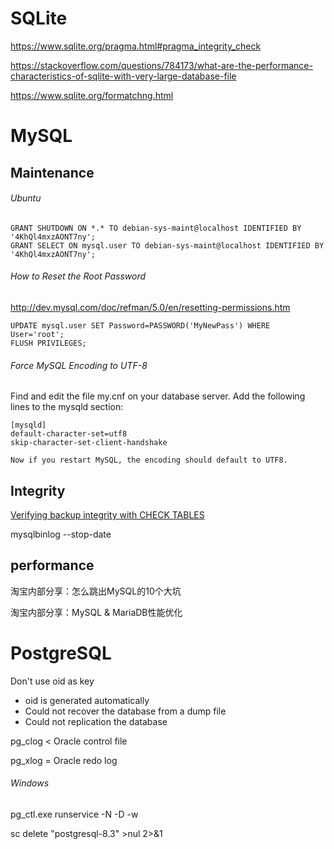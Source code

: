 # SQLite

https://www.sqlite.org/pragma.html#pragma_integrity_check

https://stackoverflow.com/questions/784173/what-are-the-performance-characteristics-of-sqlite-with-very-large-database-file

https://www.sqlite.org/formatchng.html




# MySQL

## Maintenance

###### Ubuntu

```
GRANT SHUTDOWN ON *.* TO debian-sys-maint@localhost IDENTIFIED BY '4KhQl4mxzAONT7ny';
GRANT SELECT ON mysql.user TO debian-sys-maint@localhost IDENTIFIED BY '4KhQl4mxzAONT7ny';
```

###### How to Reset the Root Password

http://dev.mysql.com/doc/refman/5.0/en/resetting-permissions.htm
```
UPDATE mysql.user SET Password=PASSWORD('MyNewPass') WHERE User='root';
FLUSH PRIVILEGES;
```

###### Force MySQL Encoding to UTF-8

Find and edit the file my.cnf on your database server. Add the following lines to the mysqld section:

```
[mysqld]
default-character-set=utf8
skip-character-set-client-handshake

Now if you restart MySQL, the encoding should default to UTF8.
```

## Integrity

[Verifying backup integrity with CHECK TABLES](http://www.mysqlperformanceblog.com/2012/02/01/verifying-backup-integrity-with-check-tables/)

mysqlbinlog --stop-date

## performance

淘宝内部分享：怎么跳出MySQL的10个大坑

淘宝内部分享：MySQL & MariaDB性能优化




# PostgreSQL

Don't use oid as key
- oid is generated automatically
- Could not recover the database from a dump file
- Could not replication the database


pg_clog < Oracle control file

pg_xlog = Oracle redo log


###### Windows

pg_ctl.exe runservice -N <service name> -D <data> -w

sc delete "postgresql-8.3" >nul 2>&1
